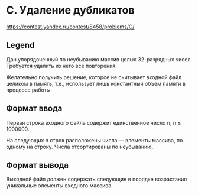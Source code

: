 # C. Удаление дубликатов

https://contest.yandex.ru/contest/8458/problems/C/

## Legend

Дан упорядоченный по неубыванию массив целых 32-разрядных чисел. Требуется удалить из него все повторения.

Желательно получить решение, которое не считывает входной файл целиком в память, т.е., использует лишь константный объем памяти в процессе работы.

## Формат ввода

Первая строка входного файла содержит единственное число n, n ≤ 1000000.

На следующих n строк расположены числа — элементы массива, по одному на строку. Числа отсортированы по неубыванию..

## Формат вывода

Выходной файл должен содержать следующие в порядке возрастания уникальные элементы входного массива.
